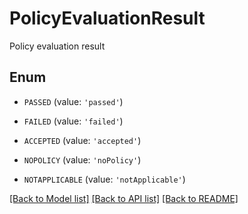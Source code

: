 # PolicyEvaluationResult

Policy evaluation result

## Enum

* `PASSED` (value: `'passed'`)

* `FAILED` (value: `'failed'`)

* `ACCEPTED` (value: `'accepted'`)

* `NOPOLICY` (value: `'noPolicy'`)

* `NOTAPPLICABLE` (value: `'notApplicable'`)

[[Back to Model list]](../README.md#documentation-for-models) [[Back to API list]](../README.md#documentation-for-api-endpoints) [[Back to README]](../README.md)


